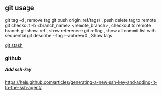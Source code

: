 
## git usage
git tag -d <tag> , remove tag
git push origin :ref/tags/<tag> , push delete tag to remote
git checkout -b <branch_name> <remote_branch> , checkout to remote branch
git show-ref , show referenece
git reflog , show all commit list with sequential
git describe --tag --abbrev=0 , Show tags

[git stash](http://dev.housetrip.com/2013/05/13/git-stashing/)
### github


##### Add ssh-key 
https://help.github.com/articles/generating-a-new-ssh-key-and-adding-it-to-the-ssh-agent/
